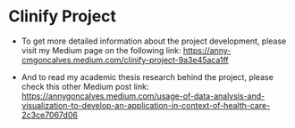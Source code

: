 # Clinify Project

- To get more detailed information about the project development, please visit my Medium page on the following link: https://anny-cmgoncalves.medium.com/clinify-project-9a3e45aca1ff

- And to read my academic thesis research behind the project, please check this other Medium post link: https://annygoncalves.medium.com/usage-of-data-analysis-and-visualization-to-develop-an-application-in-context-of-health-care-2c3ce7067d06

